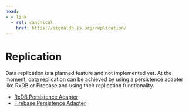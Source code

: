```yaml
---
head:
- - link
  - rel: canonical
    href: https://signaldb.js.org/replication/
---
```

# Replication

Data replication is a planned feature and not implemented yet. At the moment, data replication can be achieved by using a persistence adapter like RxDB or Firebase and using their replication functionality.

* [RxDB Persistence Adapter](/data-persistence/rxdb/)
* [Firebase Persistence Adapter](/data-persistence/firebase/)
